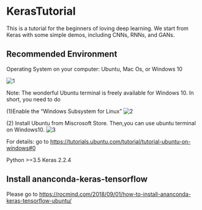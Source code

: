 # KerasTutorial
This is a tutorial for the beginners of loving deep learning. We start from Keras with some simple demos, including CNNs, RNNs, and GANs. 

## Recommended Environment
Operating System on your computer:  Ubuntu, Mac Os, or Windows 10 

![1](https://github.com/cswin/KerasTutorial/blob/master/figures/win-linux.jpg)

Note: The wonderful Ubuntu terminal is freely available for Windows 10. In short, you need to do 

(1)Enable the “Windows Subsystem for Linux” 
![2](https://github.com/cswin/KerasTutorial/blob/master/figures/win-sub-system.png)

(2) Install Ubuntu from Miscrosoft Store.  Then,you can use ubuntu terminal on Windows10. 
![3](https://github.com/cswin/KerasTutorial/blob/master/figures/ubuntu.png)

 For details: go to https://tutorials.ubuntu.com/tutorial/tutorial-ubuntu-on-windows#0 

 Python >=3.5   Keras 2.2.4

## Install ananconda-keras-tensorflow

Please go to
https://rocmind.com/2018/09/01/how-to-install-ananconda-keras-tensorflow-ubuntu/


